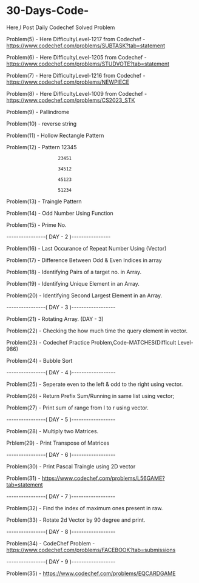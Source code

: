 # 30-Days-Code-
Here,I Post Daily Codechef Solved Problem


Problem(5) - Here DifficultyLevel-1217  from Codechef - https://www.codechef.com/problems/SUBTASK?tab=statement

Problem(6) - Here DifficultyLevel-1205  from Codechef - https://www.codechef.com/problems/STUDVOTE?tab=statement

Problem(7) - Here DifficultyLevel-1216  from Codechef - https://www.codechef.com/problems/NEWPIECE

Problem(8) - Here DifficultyLevel-1009  from Codechef - https://www.codechef.com/problems/CS2023_STK

Problem(9) - Pallindrome 

Problem(10)  - reverse string 

Problem(11)  - Hollow Rectangle Pattern 

Problem(12) -  Pattern 12345

                       23451

                       34512

                       45123

                       51234
 
Problem(13) - Traingle Pattern

Problem(14) - Odd Number Using Function 

Problem(15) - Prime No.


----------------( DAY - 2 )----------------


Problem(16)  - Last Occurance of Repeat Number Using (Vector)

Problem(17)  - Difference Between Odd & Even Indices in array

Problem(18) - Identifying Pairs of a target no. in Array.

Problem(19) - Identifying Unique Element in an Array.

Problem(20) - Identifying Second Largest Element in an Array.


----------------( DAY - 3 )------------------


Problem(21) - Rotating Array. (DAY - 3) 

Problem(22) - Checking the how much time the query element in vector.

Problem(23) - Codechef Practice Problem,Code-MATCHES(Difficult Level-986)

Problem(24) - Bubble Sort

----------------( DAY - 4 )------------------

Problem(25) - Seperate even to the left & odd to the right using vector.

Problem(26) - Return Prefix Sum/Running in same list using vector;

Problem(27) - Print sum of range from l to r using vector.

----------------( DAY - 5 )------------------

Problem(28) - Multiply two Matrices.

Prblem(29) - Print Transpose of Matrices

----------------( DAY - 6 )------------------

Problem(30) - Print Pascal Traingle using 2D vector

Problem(31) - https://www.codechef.com/problems/L56GAME?tab=statement


----------------( DAY - 7 )------------------

Problem(32) - Find the index of maximum ones present in raw.


Problem(33) - Rotate 2d Vector by 90 degree and print.

----------------( DAY - 8 )------------------

Problem(34) - CodeChef Problem - https://www.codechef.com/problems/FACEBOOK?tab=submissions

----------------( DAY - 9 )------------------

Problem(35) - https://www.codechef.com/problems/EQCARDGAME
